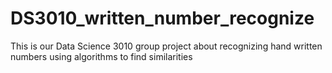 # DS3010_written_number_recognize
This is our Data Science 3010 group project about recognizing hand written numbers using algorithms to find similarities
